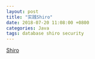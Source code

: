 ```yaml
---
layout: post
title: "实践Shiro"
date: 2018-07-20 11:08:00 +0800
categories: Java
tags: database shiro security
---
```


[Shiro](https://shiro.apache.org/)